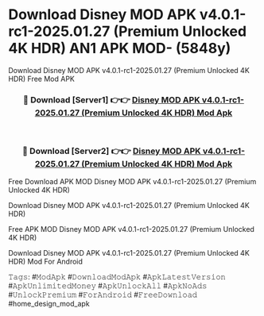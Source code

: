 # Download Disney  MOD APK v4.0.1-rc1-2025.01.27 (Premium Unlocked 4K HDR) AN1 APK MOD- (5848y)
Download Disney  MOD APK v4.0.1-rc1-2025.01.27 (Premium Unlocked 4K HDR) Free Mod APK

<div align="center">
<h3>🔴 Download [Server1] 👉👉 <a href="https://apk-comot.site?title=Disney__MOD_APK_v4.0.1-rc1-2025.01.27_(Premium_Unlocked_4K_HDR)">Disney  MOD APK v4.0.1-rc1-2025.01.27 (Premium Unlocked 4K HDR) Mod Apk</a></h3><br>

<h3>🔴 Download [Server2] 👉👉 <a href="https://apk-comot.site?title=Disney__MOD_APK_v4.0.1-rc1-2025.01.27_(Premium_Unlocked_4K_HDR)">Disney  MOD APK v4.0.1-rc1-2025.01.27 (Premium Unlocked 4K HDR) Mod Apk</a></h3>
</div>


Free Download APK MOD Disney  MOD APK v4.0.1-rc1-2025.01.27 (Premium Unlocked 4K HDR)

Download Disney  MOD APK v4.0.1-rc1-2025.01.27 (Premium Unlocked 4K HDR) 

Free APK MOD Disney  MOD APK v4.0.1-rc1-2025.01.27 (Premium Unlocked 4K HDR) 

Download Disney  MOD APK v4.0.1-rc1-2025.01.27 (Premium Unlocked 4K HDR) Mod For Android

𝚃𝚊𝚐𝚜: #𝙼𝚘𝚍𝙰𝚙𝚔 #𝙳𝚘𝚠𝚗𝚕𝚘𝚊𝚍𝙼𝚘𝚍𝙰𝚙𝚔 #𝙰𝚙𝚔𝙻𝚊𝚝𝚎𝚜𝚝𝚅𝚎𝚛𝚜𝚒𝚘𝚗 #𝙰𝚙𝚔𝚄𝚗𝚕𝚒𝚖𝚒𝚝𝚎𝚍𝙼𝚘𝚗𝚎𝚢 #𝙰𝚙𝚔𝚄𝚗𝚕𝚘𝚌𝚔𝙰𝚕𝚕 #𝙰𝚙𝚔𝙽𝚘𝙰𝚍𝚜 #𝚄𝚗𝚕𝚘𝚌𝚔𝙿𝚛𝚎𝚖𝚒𝚞𝚖 #𝙵𝚘𝚛𝙰𝚗𝚍𝚛𝚘𝚒𝚍 #𝙵𝚛𝚎𝚎𝙳𝚘𝚠𝚗𝚕𝚘𝚊𝚍 #home_design_mod_apk